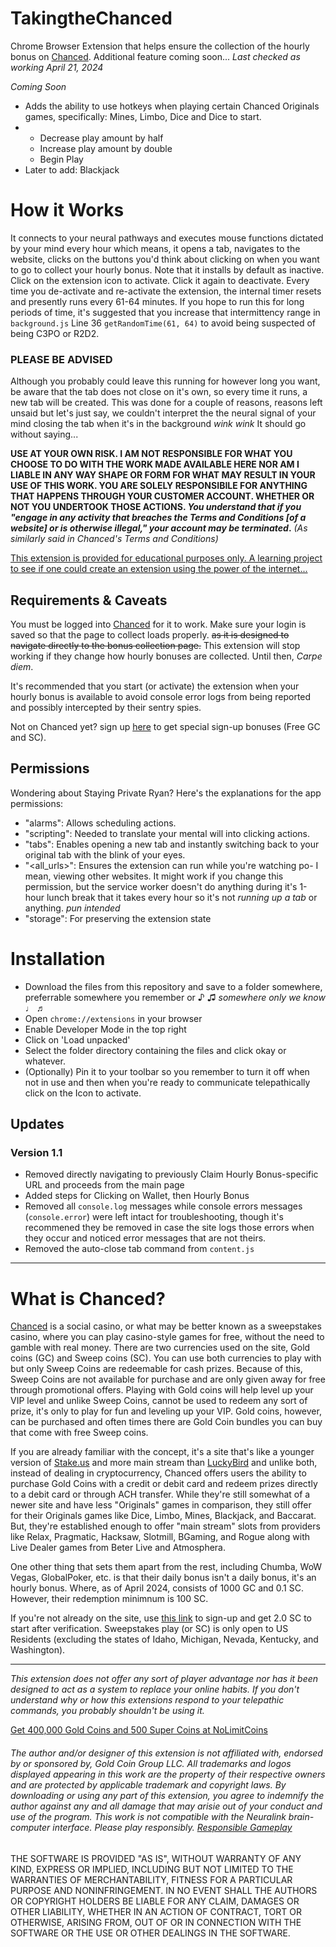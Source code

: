 # TakingtheChanced
Chrome Browser Extension that helps ensure the collection of the hourly bonus on [Chanced](https://www.chanced.com/c/4zfq3z). Additional feature coming soon...
_Last checked as working April 21, 2024_

_*Coming Soon*_
- Adds the ability to use hotkeys when playing certain Chanced Originals games, specifically: Mines, Limbo, Dice and Dice to start.
- - Decrease play amount by half
  - Increase play amount by double
  - Begin Play
- Later to add: Blackjack

# How it Works
It connects to your neural pathways and executes mouse functions dictated by your mind every hour which means, it opens a tab, navigates to the website, clicks on the buttons you'd think about clicking on when you want to go to collect your hourly bonus. Note that it installs by default as inactive. Click on the extension icon to activate. Click it again to deactivate. Every time you de-activate and re-activate the extension, the internal timer resets and presently runs every 61-64 minutes. If you hope to run this for long periods of time, it's suggested that you increase that intermittency range in `background.js` Line 36 `getRandomTime(61, 64)` to avoid being suspected of being C3PO or R2D2.

### PLEASE BE ADVISED
Although you probably could leave this running for however long you want, be aware that the tab does not close on it's own, so every time it runs, a new tab will be created. This was done for a couple of reasons, reasons left unsaid but let's just say, we couldn't interpret the the neural signal of your mind closing the tab when it's in the background *wink wink* It should go without saying...

**USE AT YOUR OWN RISK. I AM NOT RESPONSIBLE FOR WHAT YOU CHOOSE TO DO WITH THE WORK MADE AVAILABLE HERE NOR AM I LIABLE IN ANY WAY SHAPE OR FORM FOR WHAT MAY RESULT IN YOUR USE OF THIS WORK. YOU ARE SOLELY RESPONSIBILE FOR ANYTHING THAT HAPPENS THROUGH YOUR CUSTOMER ACCOUNT. WHETHER OR NOT YOU UNDERTOOK THOSE ACTIONS. _You understand that if you "engage in any activity that breaches the Terms and Conditions [of a website] or is otherwise illegal," your account may be terminated_.** *(As similarly said in Chanced's Terms and Conditions)*

<u>This extension is provided for educational purposes only. A learning project to see if one could create an extension using the power of the internet...</u>

## Requirements & Caveats
You must be logged into [Chanced](https://www.chanced.com/c/4zfq3z) for it to work. Make sure your login is saved so that the page to collect loads properly. ~~as it is designed to navigate directly to the bonus collection page.~~ This extension will stop working if they change how hourly bonuses are collected. Until then, _Carpe diem_.

It's recommended that you start (or activate) the extension when your hourly bonus is available to avoid console error logs from being reported and possibly intercepted by their sentry spies.

Not on Chanced yet? sign up [here](https://www.chanced.com/c/4zfq3z) to get special sign-up bonuses (Free GC and SC).

## Permissions
Wondering about Staying Private Ryan? Here's the explanations for the app permissions:
 - "alarms": Allows scheduling actions.
 - "scripting": Needed to translate your mental will into clicking actions.
 - "tabs": Enables opening a new tab and instantly switching back to your original tab with the blink of your eyes.
 - "<all_urls>": Ensures the extension can run while you're watching po- I mean, viewing other websites. It might work if you change this permission, but the service worker doesn't do anything during it's 1-hour lunch break that it takes every hour so it's not *running up a tab* or anything. *pun intended*
 - "storage": For preserving the extension state

# Installation
 - Download the files from this repository and save to a folder somewhere, preferrable somewhere you remember or ♪ ♫ *somewhere only we know* ♩ ♬ 
 - Open `chrome://extensions` in your browser
 - Enable Developer Mode in the top right
 - Click on 'Load unpacked'
 - Select the folder directory containing the files and click okay or whatever.
 - (Optionally) Pin it to your toolbar so you remember to turn it off when not in use and then when you're ready to communicate telepathically click on the Icon to activate.

## Updates

### Version 1.1
 - Removed directly navigating to previously Claim Hourly Bonus-specific URL and proceeds from the main page
 - Added steps for Clicking on Wallet, then Hourly Bonus
 - Removed all `console.log` messages while console errors messages (`console.error`) were left intact for troubleshooting, though it's recommened they be removed in case the site logs those errors when they occur and noticed error messages that are not theirs.
 - Removed the auto-close tab command from `content.js` 

-----

# What is Chanced?
[Chanced](https://www.chanced.com/c/4zfq3z) is a social casino, or what may be better known as a sweepstakes casino, where you can play casino-style games for free, without the need to gamble with real money. There are two currencies used on the site, Gold coins (GC) and Sweep coins (SC). You can use both currencies to play with but only Sweep Coins are redeemable for cash prizes. Because of this, Sweep Coins are not available for purchase and are only given away for free through promotional offers. Playing with Gold coins will help level up your VIP level and unlike Sweep Coins, cannot be used to redeem any sort of prize, it's only to play for fun and leveling up your VIP. Gold coins, however, can be purchased and often times there are Gold Coin bundles you can buy that come with free Sweep coins.

If you are already familiar with the concept, it's a site that's like a younger version of [Stake.us](stake.us/?c=Github) and more main stream than [LuckyBird](https://luckybird.io/?c=github) and unlike both, instead of dealing in cryptocurrency, Chanced offers users the ability to purchase Gold Coins with a credit or debit card and redeem prizes directly to a debit card or through ACH transfer. While they're still somewhat of a newer site and have less "Originals" games in comparison, they still offer for their Originals games like Dice, Limbo, Mines, Blackjack, and Baccarat. But, they're established enough to offer "main stream" slots from providers like Relax, Pragmatic, Hacksaw, Slotmill, BGaming, and Rogue along with Live Dealer games from Beter Live and Atmosphera.

One other thing that sets them apart from the rest, including Chumba, WoW Vegas, GlobalPoker, etc. is that their daily bonus isn't a daily bonus, it's an hourly bonus. Where, as of April 2024, consists of 1000 GC and 0.1 SC. However, their redemption minimnum is 100 SC.

If you're not already on the site, use [this link](https://www.chanced.com/c/4zfq3z) to sign-up and get 2.0 SC to start after verification. Sweepstakes play (or SC) is only open to US Residents (excluding the states of Idaho, Michigan, Nevada, Kentucky, and Washington).

_____

*This extension does not offer any sort of player advantage nor has it been designed to act as a system to replace your online habits. If you don't understand why or how this extensions respond to your telepathic commands, you probably shouldn't be using it.*

[Get 400,000 Gold Coins and 500 Super Coins at NoLimitCoins](https://nolimitcoins.com/?invited_by=F1N9RX)

###### The author and/or designer of this extension is not affiliated with, endorsed by or sponsored by, Gold Coin Group LLC. All trademarks and logos displayed appearing in this work are the property of their respective owners and are protected by applicable trademark and copyright laws. By downloading or using any part of this extension, you agree to indemnify the author against any and all damage that may arisie out of your conduct and use of the program. This work is not compatible with the Neuralink brain-computer interface. Please play responsibly. [Responsible Gameplay](https://www.chanced.com/docs/Responsible-Social-Gameplay.pdf)

THE SOFTWARE IS PROVIDED "AS IS", WITHOUT WARRANTY OF ANY KIND, EXPRESS OR IMPLIED, INCLUDING BUT NOT LIMITED TO THE WARRANTIES OF MERCHANTABILITY, FITNESS FOR A PARTICULAR PURPOSE AND NONINFRINGEMENT. IN NO EVENT SHALL THE AUTHORS OR COPYRIGHT HOLDERS BE LIABLE FOR ANY CLAIM, DAMAGES OR OTHER LIABILITY, WHETHER IN AN ACTION OF CONTRACT, TORT OR OTHERWISE, ARISING FROM, OUT OF OR IN CONNECTION WITH THE SOFTWARE OR THE USE OR OTHER DEALINGS IN THE SOFTWARE.

